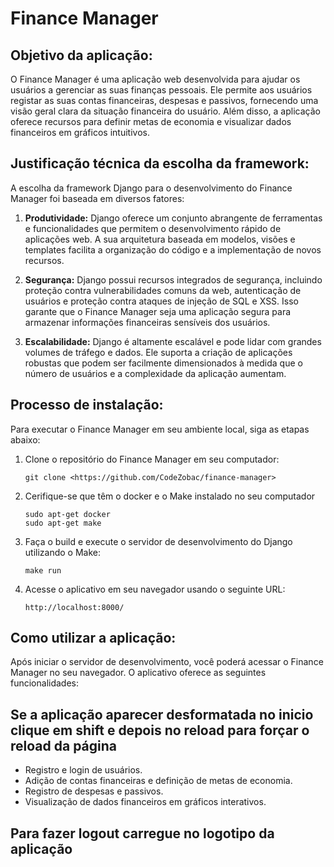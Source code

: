 # Finance Manager

## Objetivo da aplicação:
O Finance Manager é uma aplicação web desenvolvida para ajudar os usuários a gerenciar as suas finanças pessoais. Ele permite aos usuários registar as suas contas financeiras, despesas e passivos, fornecendo uma visão geral clara da situação financeira do usuário. Além disso, a aplicação oferece recursos para definir metas de economia e visualizar dados financeiros em gráficos intuitivos.

## Justificação técnica da escolha da framework:
A escolha da framework Django para o desenvolvimento do Finance Manager foi baseada em diversos fatores:

1. **Produtividade:** Django oferece um conjunto abrangente de ferramentas e funcionalidades que permitem o desenvolvimento rápido de aplicações web. A sua arquitetura baseada em modelos, visões e templates facilita a organização do código e a implementação de novos recursos.

2. **Segurança:** Django possui recursos integrados de segurança, incluindo proteção contra vulnerabilidades comuns da web, autenticação de usuários e proteção contra ataques de injeção de SQL e XSS. Isso garante que o Finance Manager seja uma aplicação segura para armazenar informações financeiras sensíveis dos usuários.

3. **Escalabilidade:** Django é altamente escalável e pode lidar com grandes volumes de tráfego e dados. Ele suporta a criação de aplicações robustas que podem ser facilmente dimensionados à medida que o número de usuários e a complexidade da aplicação aumentam.

## Processo de instalação:
Para executar o Finance Manager em seu ambiente local, siga as etapas abaixo:

1. Clone o repositório do Finance Manager em seu computador:

    ```
    git clone <https://github.com/CodeZobac/finance-manager>
    ```

2. Cerifique-se que têm o docker e o Make instalado no seu computador
   
   ```
   sudo apt-get docker
   sudo apt-get make
   ```

4. Faça o build e execute o servidor de desenvolvimento do Django utilizando o Make:
   
    ```
    make run
    ```

5. Acesse o aplicativo em seu navegador usando o seguinte URL:

    ```
    http://localhost:8000/
    ```

## Como utilizar a aplicação:
Após iniciar o servidor de desenvolvimento, você poderá acessar o Finance Manager no seu navegador. O aplicativo oferece as seguintes funcionalidades:
## Se a aplicação aparecer desformatada no inicio clique em shift e depois no reload para forçar o reload da página

- Registro e login de usuários.
- Adição de contas financeiras e definição de metas de economia.
- Registro de despesas e passivos.
- Visualização de dados financeiros em gráficos interativos.
## Para fazer logout carregue no logotipo da aplicação
  
